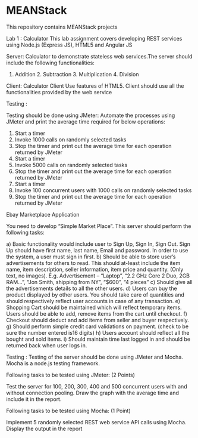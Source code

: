 # MEANStack
This repository contains MEANStack projects

Lab 1 : Calculator
This lab assignment covers developing REST services using Node.js (Express JS), HTML5 and Angular JS

Server: Calculator to demonstrate stateless web services.The server should include the following functionalities:
1. Addition 2. Subtraction 3. Multiplication 4. Division 
  
Client: Calculator Client Use features of HTML5. Client should use all the functionalities provided by the web service 

Testing :

 Testing should be done using JMeter:  Automate the processes using JMeter and print the average time required for below operations: 
 
1. Start a timer 
2. Invoke 1000 calls on randomly selected tasks
3. Stop the timer and print out the average time for each operation returned by JMeter 
4. Start a timer 
5. Invoke 5000 calls on randomly selected tasks 
6. Stop the timer and print out the average time for each operation returned by JMeter 
7. Start a timer 
8. Invoke 100 concurrent users with 1000 calls on randomly selected tasks 
9. Stop the timer and print out the average time for each operation returned by JMeter 
 
 Ebay Marketplace Application
 
 You need to develop “Simple Market Place”. This server should perform the following tasks: 
 
a) Basic functionality would include user to Sign Up, Sign In, Sign Out. Sign Up should have first name, last name, Email and password. In order to use the system, a user must sign in first. 
b) Should be able to store user’s advertisements for others to read. This should at-least include the item name, item description, seller information, item price and quantity. (Only text, no images). E.g. Advertisement – “Laptop”, “2.2 GHz Core 2 Duo, 2GB RAM…”, “Jon Smith, shipping from NY”, “$600”, “4 pieces”
c) Should give all the advertisements details to all the other users.
d) Users can buy the product displayed by other users. You should take care of quantities and should respectively reflect user accounts in case of any transaction. 
e) Shopping Cart should be maintained which will reflect temporary items. Users should be able to add, remove items from the cart until checkout.
f) Checkout should deduct and add items from seller and buyer respectively.
g) Should perform simple credit card validations on payment. (check to be sure the number entered is16 digits) 
h) Users account should reflect all the bought and sold items. 
i) Should maintain time last logged in and should be returned back when user logs in. 

Testing :
Testing of the server should be done using JMeter and Mocha. Mocha is a node.js testing framework.  
 
Following tasks to be tested using JMeter: (2 Points) 
 
Test the server for 100, 200, 300, 400 and 500 concurrent users with and without connection pooling. Draw the graph with the average time and include it in the report. 
 
Following tasks to be tested using Mocha: (1 Point) 
 
Implement 5 randomly selected REST web service API calls using Mocha. Display the output in the report
 
